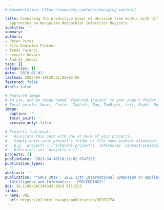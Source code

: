 ```yaml
---
# Documentation: https://wowchemy.com/docs/managing-content/

title: Comparing the predictive power of decision tree models with different tuning
  approaches on Hungarian Myocardial Infarction Registry
subtitle: ''
summary: ''
authors:
- Péter Piros
- Rita Dominika Fleiner
- Tamás Ferenci
- Levente Kovács
- András Jánosi
tags: []
categories: []
date: '2019-01-01'
lastmod: 2023-04-10T20:21:03+02:00
featured: false
draft: false

# Featured image
# To use, add an image named `featured.jpg/png` to your page's folder.
# Focal points: Smart, Center, TopLeft, Top, TopRight, Left, Right, BottomLeft, Bottom, BottomRight.
image:
  caption: ''
  focal_point: ''
  preview_only: false

# Projects (optional).
#   Associate this post with one or more of your projects.
#   Simply enter your project's folder or file name without extension.
#   E.g. `projects = ["internal-project"]` references `content/project/deep-learning/index.md`.
#   Otherwise, set `projects = []`.
projects: []
publishDate: '2023-04-10T18:21:02.874723Z'
publication_types:
- '1'
abstract: ''
publication: '*SACI 2019 : IEEE 13th International Symposium on Applied Computational
  Intelligence and Informatics : PROCEEDINGS*'
doi: 10.1109/SACI46893.2019.9111525
links:
- name: URL
  url: https://m2.mtmt.hu/api/publication/30707274
---
```

